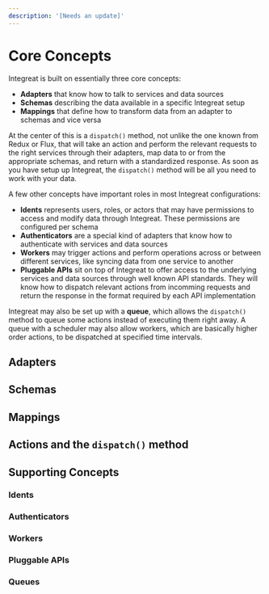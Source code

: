 ```yaml
---
description: '[Needs an update]'
---
```


# Core Concepts

Integreat is built on essentially three core concepts:

* **Adapters** that know how to talk to services and data sources
* **Schemas** describing the data available in a specific Integreat setup
* **Mappings** that define how to transform data from an adapter to schemas and vice versa

At the center of this is a `dispatch()` method, not unlike the one known from Redux or Flux, that will take an action and perform the relevant requests to the right services through their adapters, map data to or from the appropriate schemas, and return with a standardized response. As soon as you have setup up Integreat, the `dispatch()` method will be all you need to work with your data.

A few other concepts have important roles in most Integreat configurations:

* **Idents** represents users, roles, or actors that may have permissions to access and modify data through Integreat. These permissions are configured per schema
* **Authenticators** are a special kind of adapters that know how to authenticate with services and data sources
* **Workers** may trigger actions and perform operations across or between different services, like syncing data from one service to another
* **Pluggable APIs** sit on top of Integreat to offer access to the underlying services and data sources through well known API standards. They will know how to dispatch relevant actions from incomming requests and return the response in the format required by each API implementation

Integreat may also be set up with a **queue**, which allows the `dispatch()` method to queue some actions instead of executing them right away. A queue with a scheduler may also allow workers, which are basically higher order actions, to be dispatched at specified time intervals.

## Adapters



## Schemas



## Mappings



## Actions and the `dispatch()` method



## Supporting Concepts

### Idents



### Authenticators



### Workers



### Pluggable APIs



### Queues



